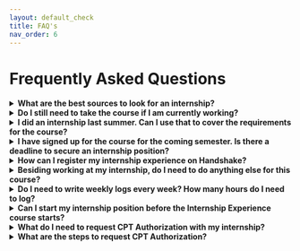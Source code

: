 ```yaml
---
layout: default_check
title: FAQ's
nav_order: 6
---
```


# Frequently Asked Questions

<details>
<summary><b>What are the best sources to look for an internship?</b></summary>
<p>Students are encouraged to start their search on Handshake as most of the employers who posted their jobs are looking for UNH students. Students can also apply for jobs through the website of the company/organization they are interested in, or through job websites such as <a href="https://www.linkedin.com">LinkedIn</a>, <a href="https://www.indeed.com">Indeed</a> and <a href="https://hired.com/">Hired</a>. Do attend internship fair on both Manchester and Durham campus, and also speak with family, friends, and faculty.

<!--- please fill in the URL of the job websites --->

</p>

<p>
<a href="https://manchester.unh.edu/careers/career-professional-success">Career and Professional Success office</a> can help you with resume writing, interview coaching and other career advices.
</p>
</details>

<details>
<summary><b>Do I still need to take the course if I am currently working?</b></summary>
<p>Yes, you do. Even if you are currently working or have worked in the past, you will still need to take the Internship Experience course as a degree requirement. However, you don't need to take another internship position if you are currently working in the field. You may use the applied research option to fulfill the course requirements. Please contact the course instructor for more details.
</p>
</details>

<details>
<summary><b>I did an internship last summer. Can I use that to cover the requirements for the course?</b></summary>
<p>Unfortunately, you can not use a past internship job to fulfill the course requirements. You must hold your internship position and work the required number of hours WHILE you are registered in the Internship Experience course.
</p>
</details>


<details>
<summary><b>I have signed up for the course for the coming semester. Is there a deadline to secure an internship position? </b></summary>
<p>Yes, you do. You need secure an internship position AND to complete all required paperwork through Handshake by the end of the second Friday of the semester. You will be removed from the Internship Experience course automatically after this deadline.
</p>
</details>


<details>
<summary><b>How can I register my internship experience on Handshake?</b></summary>
<p>It is mandatory for the student to register internship experience on Handshake to receive credits for this course. To do this follow these steps:
  <ul>
    <li>Login to <a href="https://joinhandshake.com/">Handshake</a></li>
    <li>On top right corner, under Career Center go to Experiences</li>
    <li>Click on "Request an Experience" and fill the form</li>
    <li>Your internship experience has to be approved by your site supervisor and your course instructor</li>
    <li>Make sure to include at least three learning objectives</li>
  </ul>
  If you have any questions related to registering your internship experience on handshake, please contact Ms. Maggie Wells (M.Wells@unh.edu) at the <a href="https://manchester.unh.edu/careers/career-professional-success">Career and Professional Success office</a>.
</p>
</details>


<details>
<summary><b>Besiding working at my internship, do I need to do anything else for this course?</b></summary>
<p>Yes, you have to complete the following requirements in order to earn the credit.
  <ul>
  <li>Attend every scheduled class meetings</li>
  <li>Submit weekly logs</li>
  <li>Complete a final internship report</li>
  <li>Give progress presentations during the class</li>
  </ul>

  Please check the specific course syllabus for meeting dates and other details.
</p>
</details>

<details>
<summary><b>Do I need to write weekly logs every week? How many hours do I need to log?</b></summary>
<p>Weekly logs are due on Sunday at 11:59 pm of every week you worked at your internship until you complete the hours at your internship necessary for gaining the required credit hours.
</p>
<p>
One credit hour is roughly equally to 40 hours of internship work. For example, if you are enrolled in 3 credit hours of Internship Experience class then you have to complete 120 hours of internship.  You don't have to submit more weekly logs after you reach the total hours required based on your registered credits. Also, you don't need to submit any logs for the weeks you have not worked. </p>
</details>


<details>
<summary><b>Can I start my internship position before the Internship Experience course starts?</b></summary>
<p>Yes. You may start your internship before the course starts, but you can count only up to 20% of the hours toward the total internship hours required, providing that you will complete the remaining hours during the same semester.
</p>
</details>

<details>
<summary><b>What do I need to request CPT Authorization with my internship?</b></summary>
<p>
To request CPT Authorization you will need the following items:
    <ul>
    <li>internship job description or job posting</li>
    <li>internship offer letter</li>
    <li>proof of your course registration (a screen shot of your registration in the Internship course will suffice as long as your name or UNH student ID number is visible)</li>
    </ul>
<b>Important Notes:</b>
    <ol>
    <li>The internship offer letter must include your specific dates of employment.  For example, if you are working for the duration of the Fall 2019 semester, the dates you are eligible to work between are 8/26/2019 and 12/20/2019.</li>
    <li>CPT authorization coincides with the semester dates.  Employment cannot begin until the first day of the semester (usually around January 20th), therefore, there will be a 4 week period of time (approximately) that you cannot work in between semesters.</li>
    <li>You should discuss CPT with Rousseau, Christine <Christine.Rousseau@unh.edu></li>
    </ol>
For the semester if it becomes an option.  Federal regulations limit the amount of CPT a student can use during their degree program in order to still be eligible for post-completion OPT.
</p>
</details>

<details>
<summary><b>What are the steps to request CPT Authorization?</b></summary>
<p>
To request CPT Authorization, please follow these steps:
<ul>
<li>Meet with the Internship Advisor Professor Karen Jin <karen.jin@unh.edu> prior to submitting the OISS eForm.</li>
<li>Login to <a href="https://www.unh.edu/global/eoiss-online-services">eOISS</a></li>
<li>Under F-1 Practical Training, choose “CPT Authorization Form”.</li>
<li>Complete the form and upload a letter from your employer describing your job title, responsibilities, place of employment, start/end dates and the number of hours you will work per week.</li>
<li>Upload proof of registration for the internship class (a screen print of your registration will suffice).
After you submit the eForm, the Internship Advisor will receive an automated email from OISS requesting their approval for your CPT.</li>
<li>Once the Internship Advisor has approved your request, OISS will issue your new I-20.</li>
<li>An OISS Advisor must issue your I-20 before you can begin employment.  Please submit the eForm and supporting documentation 7-10 days in advance of your start date.</li>
</ul>
</p>
</details>
